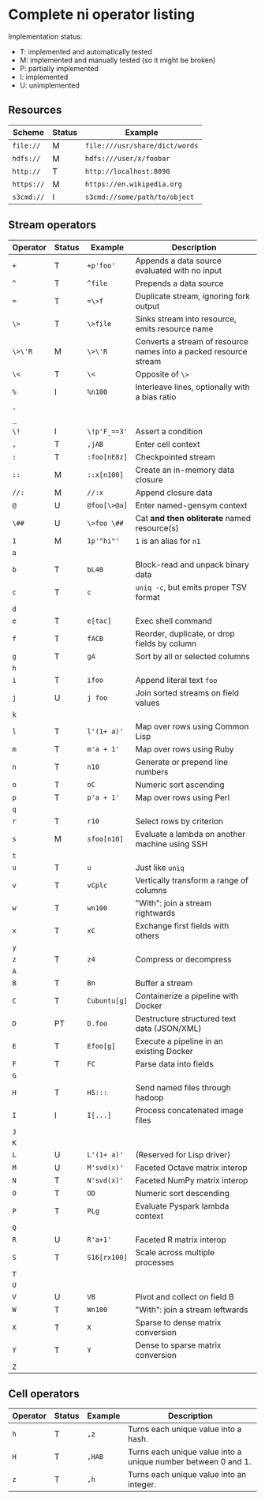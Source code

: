 # Complete ni operator listing
Implementation status:
- T: implemented and automatically tested
- M: implemented and manually tested (so it might be broken)
- P: partially implemented
- I: implemented
- U: unimplemented

## Resources
Scheme     | Status | Example
-----------|--------|--------
`file://`  | M      | `file:///usr/share/dict/words`
`hdfs://`  | M      | `hdfs:///user/x/foobar`
`http://`  | T      | `http://localhost:8090`
`https://` | M      | `https://en.wikipedia.org`
`s3cmd://` | I      | `s3cmd://some/path/to/object`

## Stream operators
Operator | Status | Example      | Description
---------|--------|--------------|------------
`+`      | T      | `+p'foo'`    | Appends a data source evaluated with no input
`^`      | T      | `^file`      | Prepends a data source
`=`      | T      | `=\>f`       | Duplicate stream, ignoring fork output
`\>`     | T      | `\>file`     | Sinks stream into resource, emits resource name
`\>\'R`  | M      | `\>\'R`      | Converts a stream of resource names into a packed resource stream
`\<`     | T      | `\<`         | Opposite of `\>`
`%`      | I      | `%n100`      | Interleave lines, optionally with a bias ratio
`-`      |        |              |
`_`      |        |              |
`\!`     | I      | `\!p'F_==3'` | Assert a condition
`,`      | T      | `,jAB`       | Enter cell context
`:`      | T      | `:foo[nE8z]` | Checkpointed stream
`::`     | M      | `::x[n100]`  | Create an in-memory data closure
`//:`    | M      | `//:x`       | Append closure data
`@`      | U      | `@foo[\>@a]` | Enter named-gensym context
`\##`    | U      | `\>foo \##`  | Cat **and then obliterate** named resource(s)
`1`      | M      | `1p'"hi"'`   | `1` is an alias for `n1`
`a`      |        |              |
`b`      | T      | `bL40`       | Block-read and unpack binary data
`c`      | T      | `c`          | `uniq -c`, but emits proper TSV format
`d`      |        |              |
`e`      | T      | `e[tac]`     | Exec shell command
`f`      | T      | `fACB`       | Reorder, duplicate, or drop fields by column
`g`      | T      | `gA`         | Sort by all or selected columns
`h`      |        |              |
`i`      | T      | `ifoo`       | Append literal text `foo`
`j`      | U      | `j foo`      | Join sorted streams on field values
`k`      |        |              |
`l`      | T      | `l'(1+ a)'`  | Map over rows using Common Lisp
`m`      | T      | `m'a + 1'`   | Map over rows using Ruby
`n`      | T      | `n10`        | Generate or prepend line numbers
`o`      | T      | `oC`         | Numeric sort ascending
`p`      | T      | `p'a + 1'`   | Map over rows using Perl
`q`      |        |              |
`r`      | T      | `r10`        | Select rows by criterion
`s`      | M      | `sfoo[n10]`  | Evaluate a lambda on another machine using SSH
`t`      |        |              |
`u`      | T      | `u`          | Just like `uniq`
`v`      | T      | `vCplc`      | Vertically transform a range of columns
`w`      | T      | `wn100`      | "With": join a stream rightwards
`x`      | T      | `xC`         | Exchange first fields with others
`y`      |        |              |
`z`      | T      | `z4`         | Compress or decompress
`A`      |        |              |
`B`      | T      | `Bn`         | Buffer a stream
`C`      | T      | `Cubuntu[g]` | Containerize a pipeline with Docker
`D`      | PT     | `D.foo`      | Destructure structured text data (JSON/XML)
`E`      | T      | `Efoo[g]`    | Execute a pipeline in an existing Docker
`F`      | T      | `FC`         | Parse data into fields
`G`      |        |              |
`H`      | T      | `HS:::`      | Send named files through hadoop
`I`      | I      | `I[...]`     | Process concatenated image files
`J`      |        |              |
`K`      |        |              |
`L`      | U      | `L'(1+ a)'`  | (Reserved for Lisp driver)
`M`      | U      | `M'svd(x)'`  | Faceted Octave matrix interop
`N`      | T      | `N'svd(x)'`  | Faceted NumPy matrix interop
`O`      | T      | `OD`         | Numeric sort descending
`P`      | T      | `PLg`        | Evaluate Pyspark lambda context
`Q`      |        |              |
`R`      | U      | `R'a+1'`     | Faceted R matrix interop
`S`      | T      | `S16[rx100]` | Scale across multiple processes
`T`      |        |              |
`U`      |        |              |
`V`      | U      | `VB`         | Pivot and collect on field B
`W`      | T      | `Wn100`      | "With": join a stream leftwards
`X`      | T      | `X`          | Sparse to dense matrix conversion
`Y`      | T      | `Y`          | Dense to sparse matrix conversion
`Z`      |        |              |


## Cell operators
Operator | Status | Example | Description
---------|--------|---------|------------
`h`      | T      | `,z`    | Turns each unique value into a hash.
`H`      | T      | `,HAB`  | Turns each unique value into a unique number between 0 and 1.
`z`      | T      | `,h`    | Turns each unique value into an integer.
